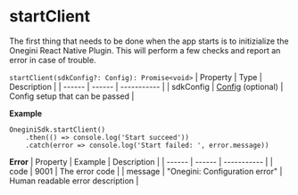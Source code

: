 # startClient


The first thing that needs to be done when the app starts is to initizialize the Onegini React Native Plugin. This will perform a few checks and report an error in case of trouble.


`startClient(sdkConfig?: Config): Promise<void>`
| Property | Type | Description |
| ------ | ------ | ----------- |
| sdkConfig | [Config](Config.md) (optional) | Config setup that can be passed |

**Example**
```
OneginiSdk.startClient()
    .then(() => console.log('Start succeed'))
    .catch(error => console.log('Start failed: ', error.message))
```

**Error**
| Property | Example | Description |
| ------ | ------ |  ----------- |
| code   | 9001   | The error code |
| message   | "Onegini: Configuration error"   | Human readable error description |
